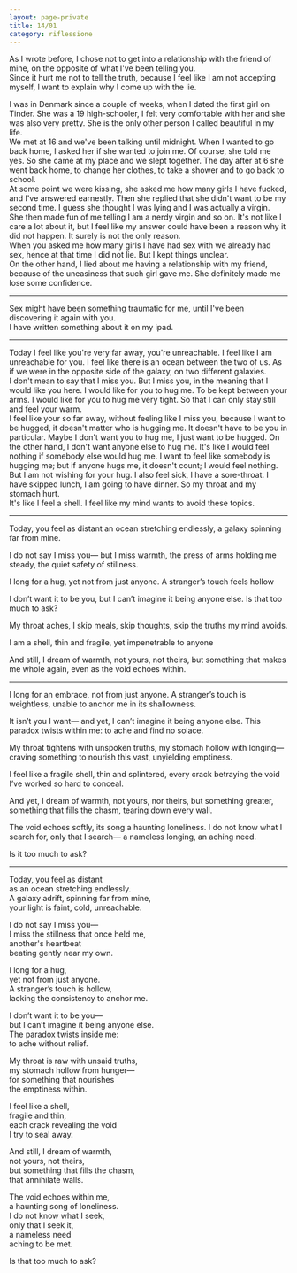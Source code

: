 ```yaml
--- 
layout: page-private
title: 14/01
category: riflessione
---
```


As I wrote before, I chose not to get into a relationship with the friend of
mine, on the opposite of what I've been telling you.  
Since it hurt me not to tell the truth, because I feel like I am not accepting
myself, I want to explain why I come up with the lie.  

I was in Denmark since a couple of weeks, when I dated the first girl on Tinder.
She was a 19 high-schooler, I felt very comfortable with her and she was also
very pretty. She is the only other person I called beautiful in my life.  
We met at 16 and we've been talking until midnight. 
When I wanted to go back home, I asked her if she wanted to join me.
Of course, she told me yes. So she came at my place and we slept together.
The day after at 6 she went back home, to change her clothes, to take a shower
and to go back to school.  
At some point we were kissing, she asked me how many girls I have fucked,
and I've answered earnestly. Then she replied that she didn't want to be my 
second time. I guess she thought I was lying and I was actually a virgin.  
She then made fun of me telling I am a nerdy virgin and so on.
It's not like I care a lot about it, but I feel like my answer could have been a
reason why it did not happen. It surely is not the only reason.  
When you asked me how many girls I have had sex with we already had sex, hence
at that time I did not lie. But I kept things unclear.  
On the other hand, I lied about me having a relationship with my friend, because
of the uneasiness that such girl gave me. She definitely made me lose some
confidence.  

----

Sex might have been something traumatic for me, until I've been discovering it 
again with you.  
I have written something about it on my ipad.

---

Today I feel like you're very far away, you're unreachable.
I feel like I am unreachable for you. I feel like there is an ocean between the
two of us. As if we were in the opposite side of the galaxy, on two different
galaxies.  
I don't mean to say that I miss you. But I miss you, in the meaning that I would
like you here. I would like for you to hug me. To be kept between your arms. I
would like for you to hug me very tight. So that I can only stay still and
feel your warm.  
I feel like your so far away, without feeling like I miss you, because I want to
be hugged, it doesn't matter who is hugging me. 
It doesn't have to be you in particular. 
Maybe I don't want you to hug me, I just want to be hugged.
On the other hand, I don't want anyone else to hug me.
It's like I would feel nothing if somebody else would hug me.
I want to feel like somebody is hugging me; but if anyone hugs me, it doesn't
count; I would feel nothing. But I am not wishing for your hug.
I also feel sick, I have a sore-throat. I have skipped lunch, I am going to
have dinner. So my throat and my stomach hurt.  
It's like I feel a shell. I feel like my mind wants to avoid these topics.

---

Today, you feel as distant
an ocean stretching endlessly,
a galaxy spinning far from mine.

I do not say I miss you—
but I miss warmth,
the press of arms holding me steady,
the quiet safety of stillness.

I long for a hug,
yet not from just anyone.
A stranger’s touch feels hollow

I don’t want it to be you,
but I can’t imagine it being anyone else.
Is that too much to ask?

My throat aches,
I skip meals, skip thoughts,
skip the truths my mind avoids.

I am a shell,
thin and fragile,
yet impenetrable to anyone

And still, I dream of warmth,
not yours, not theirs,
but something that makes me whole again,
even as the void echoes within.

---

I long for an embrace,
not from just anyone.
A stranger’s touch is weightless,
unable to anchor me in its shallowness.

It isn’t you I want—
and yet, I can’t imagine it being anyone else.
This paradox twists within me:
to ache and find no solace.

My throat tightens with unspoken truths,
my stomach hollow with longing—
craving something to nourish
this vast, unyielding emptiness.

I feel like a fragile shell,
thin and splintered,
every crack betraying the void
I’ve worked so hard to conceal.

And yet, I dream of warmth,
not yours, nor theirs,
but something greater,
something that fills the chasm,
tearing down every wall.

The void echoes softly,
its song a haunting loneliness.
I do not know what I search for,
only that I search—
a nameless longing,
an aching need.

Is it too much to ask?

---


Today, you feel as distant  
as an ocean stretching endlessly.  
A galaxy adrift, spinning far from mine,  
your light is faint, cold, unreachable.  

I do not say I miss you—  
I miss the stillness that once held me,  
another's heartbeat  
beating gently near my own.  

I long for a hug,  
yet not from just anyone.  
A stranger’s touch is hollow,  
lacking the consistency to anchor me.  

I don’t want it to be you—  
but I can’t imagine it being anyone else.  
The paradox twists inside me:  
to ache without relief.  

My throat is raw with unsaid truths,  
my stomach hollow from hunger—  
for something that nourishes  
the emptiness within.  

I feel like a shell,  
fragile and thin,  
each crack revealing the void  
I try to seal away.  

And still, I dream of warmth,  
not yours, not theirs,  
but something that fills the chasm,  
that annihilate walls.  

The void echoes within me,  
a haunting song of loneliness.  
I do not know what I seek,  
only that I seek it,  
a nameless need  
aching to be met.  

Is that too much to ask?  
